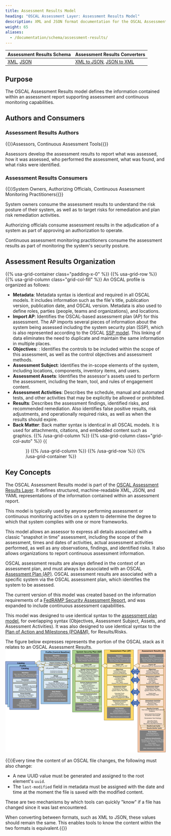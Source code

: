 ```yaml
---
title: Assessment Results Model
heading: "OSCAL Assessment Layer: Assessment Results Model"
description: XML and JSON format documentation for the OSCAL Assessment Results model, which is part of the OSCAL Assessment Results layer. These formats model the findings of a periodic or continuous assessment.
weight: 65
aliases:
  - /documentation/schema/assessment-results/
---
```


| Assessment Results Schema | Assessment Results Converters 
|:--- |:--- |
| [XML](https://raw.githubusercontent.com/usnistgov/OSCAL/master/xml/schema/oscal_assessment-results_schema.xsd), [JSON](https://raw.githubusercontent.com/usnistgov/OSCAL/master/json/schema/oscal_assessment-results_schema.json) | [XML to JSON](https://raw.githubusercontent.com/usnistgov/OSCAL/master/json/convert/oscal_assessment-results_xml-to-json-converter.xsl), [JSON to XML](https://raw.githubusercontent.com/usnistgov/OSCAL/master/xml/convert/oscal_assessment-results_json-to-xml-converter.xsl)

## Purpose

The OSCAL Assessment Results model defines the information contained within an assessment report supporting assessment and continuous monitoring capabilities.

## Authors and Consumers

### Assessment Results Authors

{{<callout>}}Assessors, Continuous Assessment Tools{{</callout>}}

Assessors develop the assessment results to report what was assessed, how it was assessed, who performed the assessment, what was found, and what risks were identified.

### Assessment Results Consumers

{{<callout>}}System Owners, Authorizing Officials, Continuous Assessment Monitoring Practitioners{{</callout>}}

System owners consume the assessment results to understand the risk posture of their system, as well as to target risks for remediation and plan risk remediation activities.

Authorizing officials consume assessment results in the adjudication of a system as part of approving an authorization to operate.

Continuous assessment monitoring practitioners consume the assessment results as part of monitoring the system's security posture.

##  Assessment Results Organization

{{% usa-grid-container class="padding-x-0" %}}
{{% usa-grid-row %}}
{{% usa-grid-column class="grid-col-fill" %}}
An OSCAL profile is organized as follows:
- **Metadata**: Metadata syntax is identical and required in all OSCAL models. It includes information such as the file's title, publication version, publication date, and OSCAL version. Metadata is also used to define roles, parties (people, teams and organizations), and locations.
- **Import AP**: Identifies the OSCAL-based assessment plan (AP) for this assessment. The AP imports several pieces of information about the system being assessed including the system security plan (SSP), which is also represented according to the OSCAL [SSP model](../../implementation-layer/ssp/). This linking of data eliminates the need to duplicate and maintain the same information in multiple places.
- **Objectives**: : Identifies the controls to be included within the scope of this assessment, as well as the control objectives and assessment methods.
- **Assessment Subject**: Identifies the in-scope elements of the system, including locations, components, inventory items, and users.
- **Assessment Assets**: Identifies the assessor's assets used to perform the assessment, including the team, tool, and rules of engagement content.
- **Assessment Activities**: Describes the schedule, manual and automated tests, and other activities that may be explicitly be allowed or prohibited. 
- **Results**: Describes the assessment findings, identified risks, and recommended remediation. Also identifies false positive results, risk adjustments, and operationally required risks, as well as when the results should expire.
- **Back Matter**: Back matter syntax is identical in all OSCAL models. It is used for attachments, citations, and embedded content such as graphics.
{{% /usa-grid-column %}}
{{% usa-grid-column class="grid-col-auto" %}}
{{<figure src="assessment-results-model.svg" alt="A diagram depicting the assessment results model. As described in the text, within the larger assessment results model box, it shows a metadata at the top, followed by an import AP box, objectives box, assessment subject box, assessment assets box, assessment activities box, results box, and finally a back matter box." class="maxw-full margin-top-0">}}
{{% /usa-grid-column %}}
{{% /usa-grid-row %}}
{{% /usa-grid-container %}}

## Key Concepts

The OSCAL Assessment Results model is part of the [OSCAL Assessment Results Layer](../). It defines structured, machine-readable XML, JSON, and YAML representations of the information contained within an assessment report.

This model is typically used by anyone performing assessment or continuous monitoring activities on a system to determine the degree to which that system complies with one or more frameworks.

This model allows an assessor to express all details associated with a classic "snapshot in time" assessment, including the scope of the assessment, times and dates of activities, actual assessment activities performed, as well as any observations, findings, and identified risks. It also allows organizations to report continuous assessment information. 

OSCAL assessment results are always defined in the context of an assessment plan, and must always be associated with an OSCAL [Assessment Plan (AP)](../../assessment-layer/assessment-plan/). OSCAL assessment results are associated with a specific system via the OSCAL assessment plan, which identifies the system to be assessed.

The current version of this model was created based on the information requirements of a [FedRAMP Security Assessment Report](https://www.fedramp.gov/assets/resources/templates/FedRAMP-Annual-SAR-Template.docx), and was expanded to include continuous assessment capabilities. 

This model was designed to use identical syntax to the [assessment plan model](../../assessment-layer/assessment-plan/), for overlapping syntax (Objectives, Assessment Subject, Assets, and Assessment Activities). It was also designed to use identical syntax to the [Plan of Action and Milestones (POA&M)](../poam/), for Results/Risks. 

The figure below expresses represents the portion of the OSCAL stack as it relates to an OSCAL Assessment Results.
![A diagram representing the OSCAL stack from a assessment results' perspective.](OSCAL-stack-assessment_results.svg)

{{<callout>}}Every time the content of an OSCAL file changes, the following must also change:
- A new UUID value must be generated and assigned to the root element's `uuid`.
- The `last-modified` field in metadata must be assigned with the date and time at the moment the file is saved with the modified content.

These are two mechanisms by which tools can quickly "know" if a file has changed since it was last encountered.

When converting between formats, such as XML to JSON, these values should remain the same. This enables tools to know the content within the two formats is equivalent.{{</callout>}}

